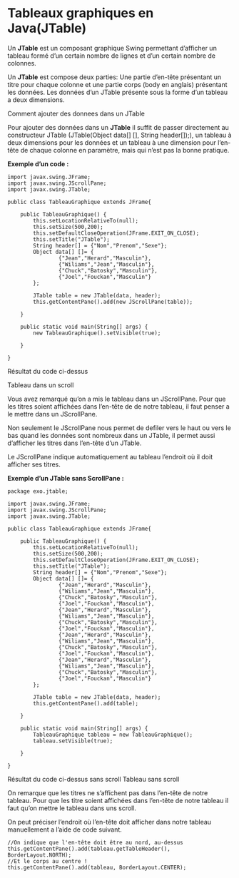 # Tableaux graphiques en Java(JTable)


Un **JTable** est un composant graphique Swing permettant d’afficher un tableau formé d’un certain nombre de lignes et d’un certain nombre de colonnes.

Un **JTable** est compose deux parties: Une partie d’en-tête présentant un titre pour chaque colonne et une partie corps (body en anglais) présentant les données. Les données d’un JTable présente sous la forme d’un tableau a deux dimensions.

Comment ajouter des donnees dans un JTable

Pour ajouter des données dans un **JTable** il suffit de passer directement au constructeur JTable (JTable(Object data[] [], String header[]);), un tableau à deux dimensions pour les données et un tableau à une dimension pour l’en-tête de chaque colonne en paramètre, mais qui n’est pas la bonne pratique.

**Exemple d’un code :**
	
    import javax.swing.JFrame;
    import javax.swing.JScrollPane;
    import javax.swing.JTable;
    
    public class TableauGraphique extends JFrame{
        
        public TableauGraphique() {
            this.setLocationRelativeTo(null);
            this.setSize(500,200);
            this.setDefaultCloseOperation(JFrame.EXIT_ON_CLOSE);
            this.setTitle("JTable");
            String header[] = {"Nom","Prenom","Sexe"};
            Object data[] []= {
                    {"Jean","Herard","Masculin"},
                    {"Wiliams","Jean","Masculin"},
                    {"Chuck","Batosky","Masculin"},
                    {"Joel","Fouckan","Masculin"}
            };
            
            JTable table = new JTable(data, header);
            this.getContentPane().add(new JScrollPane(table));
            
        }
    
        public static void main(String[] args) {
            new TableauGraphique().setVisible(true);
            
        }
    
    }

Résultat du code ci-dessus

Tableau dans un scroll

Vous avez remarqué qu’on a mis le tableau dans un JScrollPane. Pour que les titres soient affichées dans l’en-tête de de notre tableau, il faut penser a le mettre dans un JScrollPane.

Non seulement le JScrollPane nous permet de defiler vers le haut ou vers le bas quand les données sont nombreux dans un JTable, il permet aussi d’afficher les titres dans l’en-tête d’un JTable.

Le JScrollPane indique automatiquement au tableau l’endroit où il doit afficher ses titres.

**Exemple d’un JTable sans ScrollPane :**
	
    package exo.jtable;
    
    import javax.swing.JFrame;
    import javax.swing.JScrollPane;
    import javax.swing.JTable;
    
    public class TableauGraphique extends JFrame{
        
        public TableauGraphique() {
            this.setLocationRelativeTo(null);
            this.setSize(500,200);
            this.setDefaultCloseOperation(JFrame.EXIT_ON_CLOSE);
            this.setTitle("JTable");
            String header[] = {"Nom","Prenom","Sexe"};
            Object data[] []= {
                    {"Jean","Herard","Masculin"},
                    {"Wiliams","Jean","Masculin"},
                    {"Chuck","Batosky","Masculin"},
                    {"Joel","Fouckan","Masculin"},
                    {"Jean","Herard","Masculin"},
                    {"Wiliams","Jean","Masculin"},
                    {"Chuck","Batosky","Masculin"},
                    {"Joel","Fouckan","Masculin"},
                    {"Jean","Herard","Masculin"},
                    {"Wiliams","Jean","Masculin"},
                    {"Chuck","Batosky","Masculin"},
                    {"Joel","Fouckan","Masculin"},
                    {"Jean","Herard","Masculin"},
                    {"Wiliams","Jean","Masculin"},
                    {"Chuck","Batosky","Masculin"},
                    {"Joel","Fouckan","Masculin"}
            };
            
            JTable table = new JTable(data, header);
            this.getContentPane().add(table);
            
        }
    
        public static void main(String[] args) {
            TableauGraphique tableau = new TableauGraphique();
            tableau.setVisible(true);
            
        }
    
    }

Résultat du code ci-dessus sans scroll
Tableau sans scroll

On remarque que les titres ne s’affichent pas dans l’en-tête de notre tableau. Pour que les titre soient affichées dans l’en-tête de notre tableau il faut qu’on mettre le tableau dans uns scroll.

On peut préciser l’endroit où l’en-tête doit afficher dans notre tableau manuellement a l’aide de code suivant.

    //On indique que l'en-tête doit être au nord, au-dessus
    this.getContentPane().add(tableau.getTableHeader(), BorderLayout.NORTH);
    //Et le corps au centre !
    this.getContentPane().add(tableau, BorderLayout.CENTER);